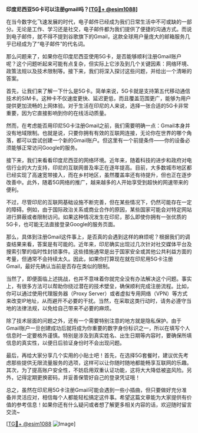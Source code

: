 **印度尼西亚5G卡可以注册gmail吗？[[TG💪+ @esim1088](https://t.me/s/esim1088)]**

在当今数字化飞速发展的时代，电子邮件已经成为我们日常生活中不可或缺的一部分。无论是工作、学习还是社交，电子邮件都为我们提供了便捷的沟通方式。而说到电子邮件，就不得不提到谷歌旗下的Gmail，这款全球用户量庞大的邮箱服务几乎已经成为了“电子邮件”的代名词。

那么问题来了，如果你在印度尼西亚使用5G卡，是否能够顺利注册Gmail账户呢？这个问题听起来可能有点复杂，但实际上它涉及到几个关键因素：网络环境、政策法规以及技术限制等。接下来，我们将深入探讨这些问题，并给出一个清晰的答案。

首先，让我们来了解一下什么是5G卡。简单来说，5G卡就是支持第五代移动通信技术的SIM卡。这种卡不仅速度更快、延迟更低，而且覆盖范围更广，能够为用户提供更加流畅的上网体验。对于生活在印尼的人来说，选择一张合适的5G卡非常重要，因为它直接影响到你的在线活动质量。

然而，在考虑能否用印尼5G卡注册Gmail之前，我们需要明确一点：Gmail本身并没有地域限制。也就是说，只要你拥有有效的互联网连接，无论你在世界的哪个角落，都可以尝试创建一个新的Gmail账户。但这里有一个前提条件——你的设备必须能够正常访问Google的服务。

接下来，我们来看看印度尼西亚的网络环境。近年来，随着科技的进步和政府对电信行业的大力支持，印尼的互联网普及率正在逐年提高。目前，大多数城市地区都已经实现了高速宽带接入，而在乡村地区，虽然覆盖率还有待提升，但也正在逐步改善中。此外，随着5G网络的推广，越来越多的人开始享受到超快的网速带来的便利。

不过，尽管印尼的互联网基础设施不断完善，但在某些情况下，仍然可能存在一定的障碍。例如，由于国际政治关系或商业合作的原因，某些国家可能会对特定网站进行屏蔽或者限制访问。如果这种情况发生在印尼，那么即使你拥有一张优质的5G卡，也可能无法直接登录Google的服务页面。

那么，具体到注册Gmail这件事上，是否真的会遇到这样的麻烦呢？根据我们的调查结果来看，答案是有可能的。近年来，印尼确实出现过几次针对社交媒体平台及搜索引擎的临时性封锁事件。这些措施通常是出于国家安全或其他公共利益方面的考量，但通常不会持续太久。因此，如果你打算现在就在印尼用5G卡注册Gmail，最好先确认当前是否存在类似的限制。

当然了，即便面临上述挑战，也并不意味着你就完全没有办法解决这个问题。事实上，有很多方法可以帮助你绕过潜在的技术壁垒，确保顺利完成注册流程。比如，你可以通过使用代理服务器（Proxy Server）或者虚拟专用网络（VPN）等方式来改变IP地址，从而避开不必要的干扰。当然，在采取这类行动时，请务必遵守当地的法律法规，以免给自己带来不必要的麻烦。

除了技术层面的问题之外，还有一个需要特别注意的地方就是隐私保护。由于Gmail账户一旦创建成功后就将成为你重要的数字身份标识之一，所以在填写个人信息时一定要格外谨慎。特别是涉及到真实姓名、出生日期等内容时，要确保所填信息的真实性，以便日后验证身份时不会出现问题。

最后，再给大家分享几个实用的小贴士吧！首先，在选择5G套餐时，建议优先考虑那些提供无限流量服务的选项，这样可以让你随时随地都能畅享互联网的乐趣。其次，为了提高账户安全性，不妨启用双重认证功能，这将大大降低被盗风险。另外，记得定期更换密码，并妥善保管好自己的登录凭证哦！

总之，虽然在印尼用5G卡注册Gmail可能会遇到一些小插曲，但只要做好充分准备并灵活应对，相信每个人都能轻松搞定这件事。希望这篇文章能为大家提供有价值的参考信息！如果你还有什么疑问或者想了解更多相关内容的话，欢迎随时留言交流~

[[TG💪+ @esim1088](https://t.me/s/esim1088) ![Image](https://i.postimg.cc/4NQfJmqS/Snipaste-2025-05-13-00-14-12.png)]